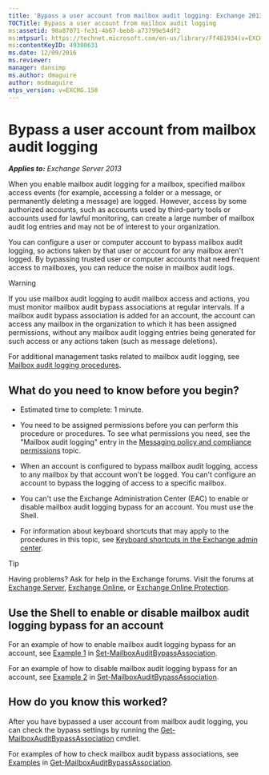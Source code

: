 ```yaml
---
title: 'Bypass a user account from mailbox audit logging: Exchange 2013 Help'
TOCTitle: Bypass a user account from mailbox audit logging
ms:assetid: 98a87071-fe31-4b67-beb8-a73799e54df2
ms:mtpsurl: https://technet.microsoft.com/en-us/library/Ff461934(v=EXCHG.150)
ms:contentKeyID: 49300631
ms.date: 12/09/2016
ms.reviewer: 
manager: dansimp
ms.author: dmaguire
author: msdmaguire
mtps_version: v=EXCHG.150
---
```


# Bypass a user account from mailbox audit logging

_**Applies to:** Exchange Server 2013_

When you enable mailbox audit logging for a mailbox, specified mailbox access events (for example, accessing a folder or a message, or permanently deleting a message) are logged. However, access by some authorized accounts, such as accounts used by third-party tools or accounts used for lawful monitoring, can create a large number of mailbox audit log entries and may not be of interest to your organization.

You can configure a user or computer account to bypass mailbox audit logging, so actions taken by that user or account for any mailbox aren't logged. By bypassing trusted user or computer accounts that need frequent access to mailboxes, you can reduce the noise in mailbox audit logs.

> [!WARNING]
> If you use mailbox audit logging to audit mailbox access and actions, you must monitor mailbox audit bypass associations at regular intervals. If a mailbox audit bypass association is added for an account, the account can access any mailbox in the organization to which it has been assigned permissions, without any mailbox audit logging entries being generated for such access or any actions taken (such as message deletions).

For additional management tasks related to mailbox audit logging, see [Mailbox audit logging procedures](mailbox-audit-logging-procedures-exchange-2013-help.md).

## What do you need to know before you begin?

  - Estimated time to complete: 1 minute.

  - You need to be assigned permissions before you can perform this procedure or procedures. To see what permissions you need, see the "Mailbox audit logging" entry in the [Messaging policy and compliance permissions](messaging-policy-and-compliance-permissions-exchange-2013-help.md) topic.

  - When an account is configured to bypass mailbox audit logging, access to any mailbox by that account won't be logged. You can't configure an account to bypass the logging of access to a specific mailbox.

  - You can't use the Exchange Administration Center (EAC) to enable or disable mailbox audit logging bypass for an account. You must use the Shell.

  - For information about keyboard shortcuts that may apply to the procedures in this topic, see [Keyboard shortcuts in the Exchange admin center](keyboard-shortcuts-in-the-exchange-admin-center-2013-help.md).

> [!TIP]
> Having problems? Ask for help in the Exchange forums. Visit the forums at <A href="https://go.microsoft.com/fwlink/p/?linkid=60612">Exchange Server</A>, <A href="https://go.microsoft.com/fwlink/p/?linkid=267542">Exchange Online</A>, or <A href="https://go.microsoft.com/fwlink/p/?linkid=285351">Exchange Online Protection</A>.

## Use the Shell to enable or disable mailbox audit logging bypass for an account

For an example of how to enable mailbox audit logging bypass for an account, see [Example 1](https://technet.microsoft.com/en-us/ff696758\(exchg.150\)#examples) in [Set-MailboxAuditBypassAssociation](https://technet.microsoft.com/en-us/library/ff696758\(v=exchg.150\)).

For an example of how to disable mailbox audit logging bypass for an account, see [Example 2](https://technet.microsoft.com/en-us/ff696758\(exchg.150\)#examples) in [Set-MailboxAuditBypassAssociation](https://technet.microsoft.com/en-us/library/ff696758\(v=exchg.150\)).

## How do you know this worked?

After you have bypassed a user account from mailbox audit logging, you can check the bypass settings by running the [Get-MailboxAuditBypassAssociation](https://technet.microsoft.com/en-us/library/ff696741\(v=exchg.150\)) cmdlet.

For examples of how to check mailbox audit bypass associations, see [Examples](https://technet.microsoft.com/en-us/ff696741\(exchg.150\)#examples) in [Get-MailboxAuditBypassAssociation](https://technet.microsoft.com/en-us/library/ff696741\(v=exchg.150\)).
